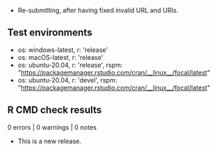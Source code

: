 * Re-submitting, after having fixed invalid URL and URIs.

## Test environments
* os: windows-latest, r: 'release'
* os: macOS-latest, r: 'release'
* os: ubuntu-20.04, r: 'release', rspm: "https://packagemanager.rstudio.com/cran/__linux__/focal/latest"
* os: ubuntu-20.04, r: 'devel', rspm: "https://packagemanager.rstudio.com/cran/__linux__/focal/latest"

## R CMD check results

0 errors | 0 warnings | 0 notes

* This is a new release.
